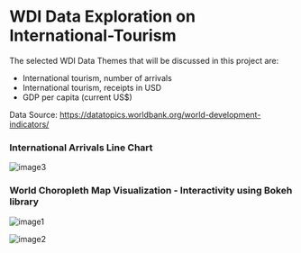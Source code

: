 # WDI Data Exploration on International-Tourism


The selected WDI Data Themes that will be discussed in this project are: 

*   International tourism, number of arrivals
*   International tourism, receipts in USD
*   GDP per capita (current US$)


Data Source: https://datatopics.worldbank.org/world-development-indicators/


### International Arrivals Line Chart
![image3](https://github.com/YanyingJiangUmich/WDI_Data_InternationalTourism/blob/main/image3.png)

### World Choropleth Map Visualization - Interactivity using Bokeh library

![image1](https://github.com/YanyingJiangUmich/WDI_Data_InternationalTourism/blob/main/image1.png)

![image2](https://github.com/YanyingJiangUmich/WDI_Data_InternationalTourism/blob/main/image2.png)
